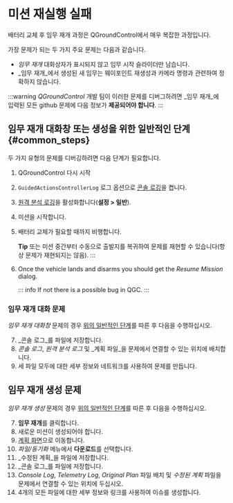 # 미션 재실행 실패

배터리 교체 후 임무 재개 과정은 QGroundControl에서 매우 복잡한 과정입니다.

가장 문제가 되는 두 가지 주요 문제는 다음과 같습니다.

- _임무 재개_ 대화상자가 표시되지 않고 임무 시작 슬라이더만 남습니다.
- _임무 재개_에서 생성된 새 임무는 웨이포인트 재생성과 카메라 명령과 관련하여 정확하지 않습니다.

:::warning
_QGroundControl_ 개발 팀이 이러한 문제를 디버그하려면 _임무 재개_에 입력된 모든 github 문제에 다음 정보가 **제공되어야 합니다**.
:::

## 임무 재개 대화창 또는 생성을 위한 일반적인 단계 {#common_steps}

두 가지 유형의 문제를 디버깅하려면 다음 단계가 필요합니다.

1. QGroundControl 다시 시작

2. `GuidedActionsControllerLog` 로그 옵션으로 [콘솔 로깅](../settings_view/console_logging.md)을 켭니다.

3. [원격 분석 로깅](../settings_view/general.md#miscellaneous)을 활성화합니다(**설정 > 일반**).

4. 미션을 시작합니다.

5. 배터리 교체가 필요할 때까지 비행합니다.

   **Tip** 또는 미션 중간부터 수동으로 출발지를 복귀하여 문제를 재현할 수 있습니다(항상 문제가 재현되지는 않음).
   :::

6. Once the vehicle lands and disarms you should get the _Resume Mission_ dialog.

   ::: info
   If not there is a possible bug in QGC.
   :::

### 임무 재개 대화 문제

_임무 재개 대화창_ 문제의 경우 [위의 일반적인 단계](#common_steps)를 따른 후 다음을 수행하십시오.

7. _콘솔 로그_를 파일에 저장합니다.
8. _콘솔 로그_, _원격 분석 로그_ 및 _계획 파일_을 문제에서 연결할 수 있는 위치에 배치합니다.
9. 세 파일 모두에 대한 세부 정보와 네트워크를 사용하여 문제를 만듭니다.

## 임무 재개 생성 문제

_임무 재개 생성_ 문제의 경우 [위의 일반적인 단계](#common_steps)를 따른 후 다음을 수행하십시오.

7. **임무 재개**를 클릭합니다.
8. 새로운 미션이 생성되어야 합니다.
9. [계획 화면](../plan_view/plan_view.md)으로 이동합니다.
10. _파일/동기화_ 메뉴에서 **다운로드**를 선택합니다.
11. _수정된 계획_을 파일에 저장합니다.
12. _콘솔 로그_를 파일에 저장합니다.
13. _Console Log_, _Telemetry Log_, _Original Plan_ 파일 배치 및 _수정된 계획_ 파일을 문제에서 연결할 수 있는 위치에 두십시오.
14. 4개의 모든 파일에 대한 세부 정보와 링크를 사용하여 이슈를 생성합니다.
